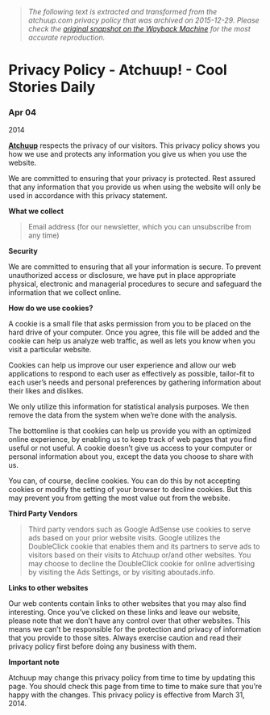 > *The following text is extracted and transformed from the atchuup.com privacy policy that was archived on 2015-12-29. Please check the [original snapshot on the Wayback Machine](https://web.archive.org/web/20151229103619id_/http%3A//atchuup.com/privacy-policy) for the most accurate reproduction.*

# Privacy Policy - Atchuup! - Cool Stories Daily

### Apr 04  
2014

**[Atchuup](http://atchuup.com/)** respects the privacy of our visitors. This privacy policy shows you how we use and protects any information you give us when you use the website.

We are committed to ensuring that your privacy is protected. Rest assured that any information that you provide us when using the website will only be used in accordance with this privacy statement.

**What we collect**

> Email address (for our newsletter, which you can unsubscribe from any time)


**Security**

We are committed to ensuring that all your information is secure. To prevent unauthorized access or disclosure, we have put in place appropriate physical, electronic and managerial procedures to secure and safeguard the information that we collect online.

**How do we use cookies?**

A cookie is a small file that asks permission from you to be placed on the hard drive of your computer. Once you agree, this file will be added and the cookie can help us analyze web traffic, as well as lets you know when you visit a particular website.

Cookies can help us improve our user experience and allow our web applications to respond to each user as effectively as possible, tailor-fit to each user’s needs and personal preferences by gathering information about their likes and dislikes.

We only utilize this information for statistical analysis purposes. We then remove the data from the system when we’re done with the analysis.

The bottomline is that cookies can help us provide you with an optimized online experience, by enabling us to keep track of web pages that you find useful or not useful. A cookie doesn’t give us access to your computer or personal information about you, except the data you choose to share with us.

You can, of course, decline cookies. You can do this by not accepting cookies or modify the setting of your browser to decline cookies. But this may prevent you from getting the most value out from the website.

**Third Party Vendors**

> Third party vendors such as Google AdSense use cookies to serve ads based on your prior website visits.
> Google utilizes the DoubleClick cookie that enables them and its partners to serve ads to visitors based on their visits to Atchuup or/and other websites.
> You may choose to decline the DoubleClick cookie for online advertising by visiting the Ads Settings, or by visiting aboutads.info.


**Links to other websites**

Our web contents contain links to other websites that you may also find interesting. Once you’ve clicked on these links and leave our website, please note that we don’t have any control over that other websites. This means we can’t be responsible for the protection and privacy of information that you provide to those sites. Always exercise caution and read their privacy policy first before doing any business with them.

**Important note**

Atchuup may change this privacy policy from time to time by updating this page. You should check this page from time to time to make sure that you’re happy with the changes. This privacy policy is effective from March 31, 2014.
